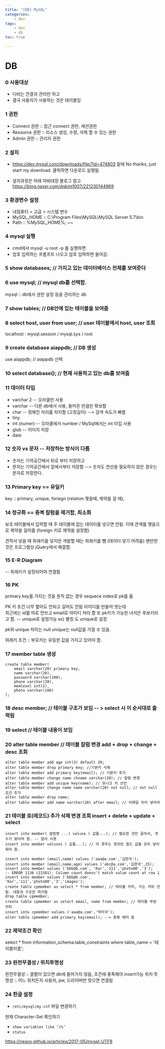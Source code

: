 ```yaml
---
title: "[DB] MySQL"
categories:
    - dev
tags:
    - dev
    - db
toc: true

---
```


# DB

### 0 사용대상
* 디비는 연결과 관리만 하고
* 결국 사용자가 사용하는 것은 테이블임

### 1 권한
* Connect 권한 :: 접근 connect 권한, 세션권한
* Resource 권한 :: 리소스 생성, 수정, 삭제 할 수 있는 권한
* Admin 권한 :: 관리자 권한

### 2 설치 
* https://dev.mysql.com/downloads/file/?id=474803
밑에 No thanks, just start my download. 클릭하면 다운로드 실행됨

* 설치과정은 아래 자바대장 블로그 참고
https://blog.naver.com/dgkim1007/221230144969

### 3 환경변수 설정
* 내컴퓨터 > 고급 > 시스템 변수 
* MySQL_HOME :: C:\Program Files\MySQL\MySQL Server 5.7\bin
* Path :: %MySQL_HOME%; ~~

### 4 mysql 실행
* cmd에서 mysql -u root -p 를 실행하면
* 암호 입력하는 프롬프트 나오고 암호 입력하면 들어감.

### 5 show databases; // 가지고 있는 데이터베이스 전체를 보여준다

### 6 use mysql; // mysql db를 선택함.
mysql :: db에서 권한 설정 등을 관리하는 db

### 7 show tables; // DB안에 있는 테이블을 보여줌

### 8 select host, user from user; // user 테이블에서 host, user 조회
localhost : mysql.session / mysql.sys / root

### 9 create database aiappdb; // DB 생성
use aiappdb; // aiappdb 선택

### 10 select database(); // 현재 사용하고 있는 db를 보여줌

### 11 데이터 타입
* varchar 2 -- 오라클만 사용
* varchar --  다른 db에서 사용, 들어온 만큼만 확보함
* char -- 정해진 자리를 차지함 (고정길이) --> 검색 속도가 빠름
* tiny
* int (numer) -- 오라클에서 number / MySql에서는 int 타입 사용
* glub -- 이미지 저장
* date 

### 12 숫자 vs 문자 -- 저장하는 방식이 다름
* 숫자는 기억공간에서 뒤로 부터 저장하고
* 문자는 기억공간에서 앞에서부터 저장함
--> 숫자도 연산을 필요하지 않은 경우는 문자로 저장한다.

### 13 Primary key == 유일키
key :: primary, unique, foriegn (relation 맺을때, 제약을 걸 때), 

### 14 정규화 == 중복 칼럼을 제거함, 최소화
보조 테이블에서 입력할 때 주 테이블에 없는 데이터를 넣으면 안됨.
이때 관계를 맺음으로 제약을 걸어줌 (foreign 키로 제약을 설정함)

견적서 넣을 때 외래키를 넣지만
개발할 때는 외래키를 뺌 (데이터 넣기 어려움)
왠만한 것은 프로그램상  jQuery에서 해결함.

### 15 E-R Diagram 
-- 외래키가 설정되어야 연결됨

### 16 PK 
primary key를 가지는 것을 원칙
없는 경우 sequece index로 pk를 줌

PK 키 조건
너무 짧아도 안되고 길어도 안됨
아이디를 만들어 썻는데  
최근에는 id를 따로 안쓰고 email로 아이디 처리 함
또 pk키가 가능한 녀석은 후보키라고 함. -- unique로 설정가능
ex) 별칭 도 unique로 설정

pk와 unique 차이는 null 
unique는 null값을 가질 수 있음.

외래키 조건 :: 부모키는 유일한 값을 가지고 있어야 함.


### 17 member table 생성
```
create table member(
	email varchar(20) primary key,
	name varchar(20),
	password varchar(100),
	phone varchar(20),
	memlevel int(1),
	photo varchar(100) 
);
```

### 18 desc member; // 테이블 구조가 보임 -- > select 시 이 순서대로 출력됨 

### 19 select // 테이블 내용이 보임

### 20 alter table member // 테이블 칼럼 변경 add + drop + change + desc 조회
```
alter table member add age int(3) default 20;
alter table member drop primary key; //기본키 삭제
alter table member add primary key(email); // 기본키 추가
alter table member change name chname varchar(20); // 칼럼 변경
alter table member add unique key(name); // 유니크 키 선언
alter table member change name name varchar(20) not null; // not null 조건 추가
alter table member drop name;
alter table member add name varchar(20) after email; // 이메일 뒤어 넣어라
```

### 21 테이블 로(레코드) 추가 삭제 변경 조회  insert + delete + update + select
```
insert into member( 칼럼명 ...) valuse ( 값들...); // 필요한 것만 골라서, 갯수가 맞아야 함. -- 많이 사용
insert into member valuses ( 값들...); // 이 경우는 정의된 필드 값을 모두 넣어줘야 함.

insert into member (email,name) values ('aaa@a.com','김한국');
insert into member (email,name,age) values ('abc@a.com','김한국',25);
insert into member values ('bbb@b.com', 'Kar','111','photo00','3');
-- ERROR 1136 (21S01): Column count doesn't match value count at row 1
insert into member values ('bbb@b.com', 'Kar','111','photo00','3','images');
create table cpmember as select * from member; // 테이블 카피, 키는 카피 안됨. 내용과 구조만 파키됨
drop table cpmember;
create table cpmember as select email, name from member; // 테이블 부분 카피
insert into cpmember values ('aaa@a.com','박미국');
alter table cpmember add primary key(email); --> 중복 에러 뜸 

```

### 22 제약조건 확인 
select * from  information_schema.table_constraints where table_name = '테이블이름';

### 23 완전무결성 / 위치투명성 
완전무결성 :: 결함이 있으면 db에 들어가지 않음, 조건에 충족해야 insert가능
위치 투명성 :: 어느 위치든지 사용자, pw, 드라이버만 맞으면 연결됨

### 24 한글 설정
-   `/etc/mysql/my.cnf`  파일 변경하기

현재 Character-Set 확인하기
-   `show variables like ‘c%’`
-   `status`

https://nesoy.github.io/articles/2017-05/mysql-UTF8









<!--stackedit_data:
eyJoaXN0b3J5IjpbLTc0OTgzNjMxLDU5NTgxODc4MCw4MzY5OT
gyNiwyNjcwMjY4MzIsMTk5Mjc0NDAxMCwyMzUwNTIxODQsLTE4
NDU3MzcwMTksMjEwNzE1MzA3LC00NDI1MjQ5NDgsLTYxNzc5NT
c2NSwtNDAxODM1OTgwLDQwODIwNDU5OCwyMDA2NDEyOTMsODM5
MjQ5NTksMTE3NjE3NDg4NF19
-->